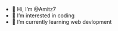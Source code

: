 - 👋 Hi, I’m @Amitz7
- 👀 I’m interested in coding
- 🌱 I’m currently learning web devlopment 


<!---
Amitz7/Amitz7 is a ✨ special ✨ repository because its `README.md` (this file) appears on your GitHub profile.
You can click the Preview link to take a look at your changes.
--->
